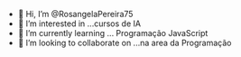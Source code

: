 - 👋 Hi, I’m @RosangelaPereira75
- 👀 I’m interested in ...cursos de IA
- 🌱 I’m currently learning ... Programação JavaScript
- 💞️ I’m looking to collaborate on ...na area da Programação
<!---
RosangelaPereira75/RosangelaPereira75 is a ✨ special ✨ repository because its `README.md` (this file) appears on your GitHub profile.
You can click the Preview link to take a look at your changes.
--->
